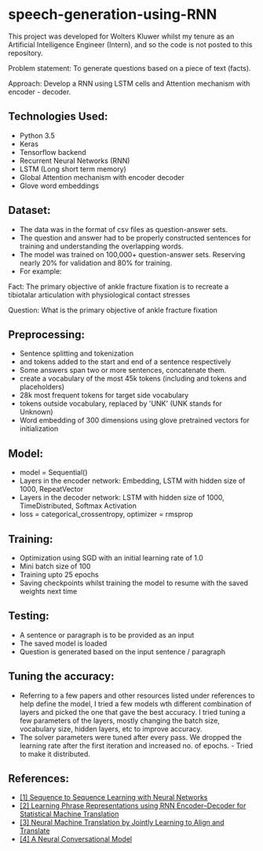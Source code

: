 # speech-generation-using-RNN
This project was developed for Wolters Kluwer whilst my tenure as an Artificial Intelligence Engineer (Intern), and so the code is not posted to this repository.

Problem statement: To generate questions based on a piece of text (facts).

Approach: Develop a RNN using LSTM cells and Attention mechanism with encoder - decoder.

Technologies Used:
-----------------
- Python 3.5
- Keras
- Tensorflow backend
- Recurrent Neural Networks (RNN)
- LSTM (Long short term memory)
- Global Attention mechanism with encoder decoder
- Glove word embeddings

Dataset:
--------
- The data was in the format of csv files as question-answer sets.
- The question and answer had to be properly constructed sentences for training and understanding the overlapping words.
- The model was trained on 100,000+ question-answer sets. Reserving nearly 20% for validation and 80% for training.
- For example:

Fact: The primary objective of ankle fracture fixation is to recreate a tibiotalar articulation with physiological contact stresses
 
Question: What is the primary objective of ankle fracture fixation


Preprocessing:
-------------
- Sentence splitting and tokenization
- <SOS> and <EOS> tokens added to the start and end of a sentence respectively
- Some answers span two or more sentences, concatenate them.
- create a vocabulary of the most 45k tokens (including <SOS> and <EOS> tokens and placeholders)
- 28k most frequent tokens for target side vocabulary
- tokens outside vocabulary, replaced by 'UNK' (UNK stands for Unknown)
- Word embedding of 300 dimensions using glove pretrained vectors for initialization
 
 
Model:
-----
- model = Sequential()
- Layers in the encoder network: Embedding, LSTM with hidden size of 1000, RepeatVector
- Layers in the decoder network: LSTM with hidden size of 1000, TimeDistributed, Softmax Activation
- loss = categorical_crossentropy, optimizer = rmsprop


Training:
--------
- Optimization using SGD with an initial learning rate of 1.0
- Mini batch size of 100
- Training upto 25 epochs
- Saving checkpoints whilst training the model to resume with the saved weights next time

Testing:
-------
- A sentence or paragraph is to be provided as an input
- The saved model is loaded
- Question is generated based on the input sentence / paragraph

Tuning the accuracy:
-------------------
- Referring to a few papers and other resources listed under references to help define the model, I tried a few models wth different combination of layers and picked the one that gave the best accuracy. I tried tuning a few parameters of the layers, mostly changing the batch size, vocabulary size, hidden layers, etc to improve accuracy.
- The solver parameters were tuned after every pass. We dropped the learning rate after the first iteration and increased no. of epochs. - Tried to make it distributed.

References:
----------
* [ [1] Sequence to Sequence Learning with Neural Networks](http://papers.nips.cc/paper/5346-sequence-to-sequence-learning-with-neural-networks.pdf)
* [ [2] Learning Phrase Representations using RNN Encoder–Decoder for Statistical Machine Translation](http://arxiv.org/pdf/1406.1078.pdf)
* [ [3] Neural Machine Translation by Jointly Learning to Align and Translate](http://arxiv.org/pdf/1409.0473v6.pdf)
* [ [4] A Neural Conversational Model](http://arxiv.org/pdf/1506.05869v1.pdf)
